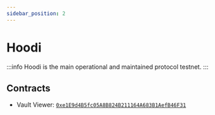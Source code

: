```yaml
---
sidebar_position: 2
---
```


# Hoodi

:::info
Hoodi is the main operational and maintained protocol testnet.
:::

## Contracts

- Vault Viewer: [`0xe1E9d4B5fc05A8B824B211164A683B1AefB46F31`](https://hoodi.etherscan.io/address/0xe1E9d4B5fc05A8B824B211164A683B1AefB46F31)
